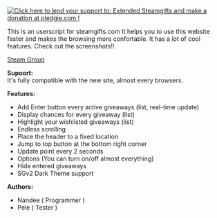 <a href='https://pledgie.com/campaigns/31484'><img alt='Click here to lend your support to: Extended Steamgifts and make a donation at pledgie.com !' src='https://pledgie.com/campaigns/31484.png?skin_name=chrome' border='0' ></a>

This is an userscript for steamgifts.com It helps you to use this website faster and makes the browsing more confortable. It has a lot of cool features. Check out the screenshots!!

<a href="http://steamcommunity.com/groups/extendedsg">Steam Group</a>

<b>Supoort:</b><br>
It's fully compatible with the new site, almost every browsers.

<b>Features:</b>
* Add Enter button every active giveaways (list, real-time update)
* Display chances for every giveaway (list)
* Highlight your wishlisted giveaways (list)
* Endless scrolling
* Place the header to a fixed location
* Jump to top button at the bottom right corner
* Update point every 2 seconds
* Options (You can turn on/off almost everything)
* Hide entered giveaways
* SGv2 Dark Theme support

<b>Authors:</b>
* Nandee ( Programmer )
* Pele ( Tester )
